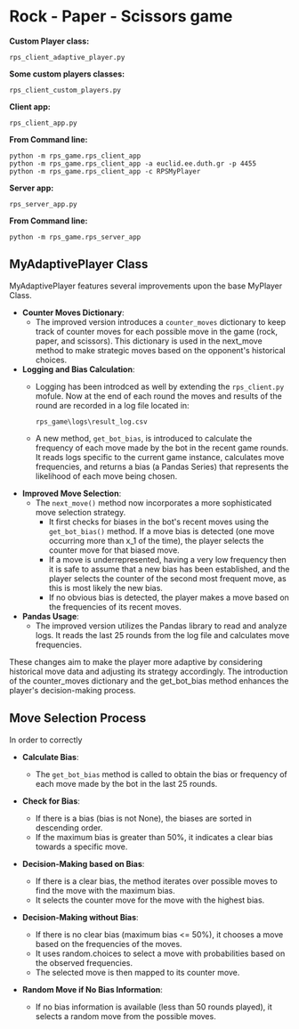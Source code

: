 # Rock - Paper - Scissors game

**Custom Player class:**

```
rps_client_adaptive_player.py
```

**Some custom players classes:**

```
rps_client_custom_players.py
```

**Client app:**

```
rps_client_app.py
```

**From Command line:**

```
python -m rps_game.rps_client_app
python -m rps_game.rps_client_app -a euclid.ee.duth.gr -p 4455
python -m rps_game.rps_client_app -c RPSMyPlayer
```

**Server app:**

```
rps_server_app.py
```

**From Command line:**

```
python -m rps_game.rps_server_app
```

## MyAdaptivePlayer Class

MyAdaptivePlayer features several improvements upon the base MyPlayer Class.

- **Counter Moves Dictionary**:
  - The improved version introduces a ``counter_moves`` dictionary to keep track of counter moves for each possible move in the game (rock, paper, and scissors). This dictionary is used in the next_move method to make strategic moves based on the opponent's historical choices.
- **Logging and Bias Calculation**:
  - Logging has been introdced as well by extending the ``rps_client.py`` mofule. Now at the end of each round the moves and results of the round are recorded in a log file located in:
  
    ```
    rps_game\logs\result_log.csv
    ```

  - A new method, ``get_bot_bias``, is introduced to calculate the frequency of each move made by the bot in the recent game rounds. It reads logs specific to the current game instance, calculates move frequencies, and returns a bias (a Pandas Series) that represents the likelihood of each move being chosen.
- **Improved Move Selection**:
  - The ``next_move()`` method now incorporates a more sophisticated move selection strategy.
    - It first checks for biases in the bot's recent moves using the ``get_bot_bias()`` method. If a move bias is detected (one move occurring more than x_1 of the time), the player selects the counter move for that biased move.
    - If a move is underrepresented, having a very low frequency then it is safe to assume that a new bias has been established, and the player selects the counter of the second most frequent move, as this is most likely the new bias.
    - If no obvious bias is detected, the player makes a move based on the frequencies of its recent moves.
- **Pandas Usage**:
  - The improved version utilizes the Pandas library to read and analyze logs. It reads the last 25 rounds from the log file and calculates move frequencies.

These changes aim to make the player more adaptive by considering historical move data and adjusting its strategy accordingly. The introduction of the counter_moves dictionary and the get_bot_bias method enhances the player's decision-making process.

## Move Selection Process

In order to correctly 

- **Calculate Bias**:
  - The ``get_bot_bias`` method is called to obtain the bias or frequency of each move made by the bot in the last 25 rounds.

- **Check for Bias**:
  - If there is a bias (bias is not None), the biases are sorted in descending order.
  - If the maximum bias is greater than 50%, it indicates a clear bias towards a specific move.

- **Decision-Making based on Bias**:
  - If there is a clear bias, the method iterates over possible moves to find the move with the maximum bias.
  - It selects the counter move for the move with the highest bias.

- **Decision-Making without Bias**:
  - If there is no clear bias (maximum bias <= 50%), it chooses a move based on the frequencies of the moves.
  - It uses random.choices to select a move with probabilities based on the observed frequencies.
  - The selected move is then mapped to its counter move.

- **Random Move if No Bias Information**:
  - If no bias information is available (less than 50 rounds played), it selects a random move from the possible moves.
